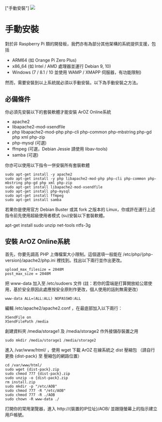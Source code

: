 ["手動安裝"]
<img class="ts fluid image" src="img/maninstall.png">

# 手動安裝
對於非 Raspberry Pi 類的開發板，我們亦有為部分其他架構的系統提供支援，包括
- ARM64 (如 Orange Pi Zero Plus)
- x86_64 (如 Intel / AMD 處理器並運行 Debian 9, 10)
- Windows (7 / 8.1 / 10 並使用 WAMP / XMAPP 伺服器，有功能限制)

然而，需要安裝到以上系統就必須以手動安裝。以下為手動安裝之方法。

## 必備條件
你必須先安裝以下的套裝軟體才能安裝 ArOZ Online系統
- apache2
- libapache2-mod-xsendfile
- php libapache2-mod-php php-cli php-common php-mbstring php-gd php xml php-zip
- php-mysql (可選)
- ffmpeg (可選，Debian Jessie 請使用 libav-tools)
- samba (可選)

你亦可以使用以下指令一併安裝所有套裝軟體

```
sudo apt-get install -y apache2
sudo apt-get install -y php libapache2-mod-php php-cli php-common php-mbstring php-gd php xml php-zip 
sudo apt-get install libapache2-mod-xsendfile
sudo apt-get install php-mysql
sudo apt-get install ffmpeg
sudo apt-get install samba
```

若果你是使用官方 Debian Buster 或其 fork 之版本的 Linux，你或許在運行上述指令前先使用超級使用者模式 (su)安裝以下套裝軟體。

apt-get install sudo unzip net-tools ntfs-3g


## 安裝 ArOZ Online系統
首先，你要先調高 PHP 上傳檔案大小限制。這個選項一般能在  /etc/php/{php-version}/apache2/php.ini 裡找到。找出以下兩行並作出更改。

```
upload_max_filesize = 2048M
post_max_size = 2048M
```
  
把 www-data 加入至 /etc/sudoers 文件 (註：若你的雲端是打算開放給公眾使用，基於安全原因此處應按安全原則作更改，個人使用的話則無需更改）

```
www-data ALL=(ALL:ALL) NOPASSWD:ALL
```

  
編輯 /etc/apache2/apache2.conf ，在最底部加入以下兩行：

```
XSendFile on
XSendFilePath /media
```
  
創建資料夾 /media/storage1 及 /media/storage2 作外接儲存裝置之用

```
sudo mkdir /media/storage1 /media/storage2
```

  
進入 /var/www/html/ ，使用 wget 下載 ArOZ 在線系統之 dist 壓縮包 （請自行更換 {dist-pack} 至 壓縮包的網路位置）

```
cd /var/www/html/
sudo wget {dist-pack}.zip
sudo chmod 777 {dist-pack}.zip
sudo unzip -o {dist-pack}.zip
rm install.zip
sudo mkdir -p "/etc/AOB"
sudo chmod 777 -R "/etc/AOB"
sudo chmod 777 -R ./AOB
sudo chown -R www-data ./
```
  
  
打開你的常用瀏覽器，進入 http://{裝置的IP位址}/AOB/ 並跟隨螢幕上的指示建立用戶帳號。
